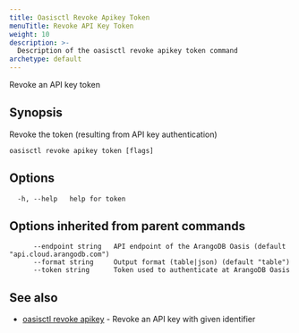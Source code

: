 ```yaml
---
title: Oasisctl Revoke Apikey Token
menuTitle: Revoke API Key Token
weight: 10
description: >-
  Description of the oasisctl revoke apikey token command
archetype: default
---
```

Revoke an API key token

## Synopsis

Revoke the token (resulting from API key authentication)

```
oasisctl revoke apikey token [flags]
```

## Options

```
  -h, --help   help for token
```

## Options inherited from parent commands

```
      --endpoint string   API endpoint of the ArangoDB Oasis (default "api.cloud.arangodb.com")
      --format string     Output format (table|json) (default "table")
      --token string      Token used to authenticate at ArangoDB Oasis
```

## See also

* [oasisctl revoke apikey](revoke-api-key.md)	 - Revoke an API key with given identifier

